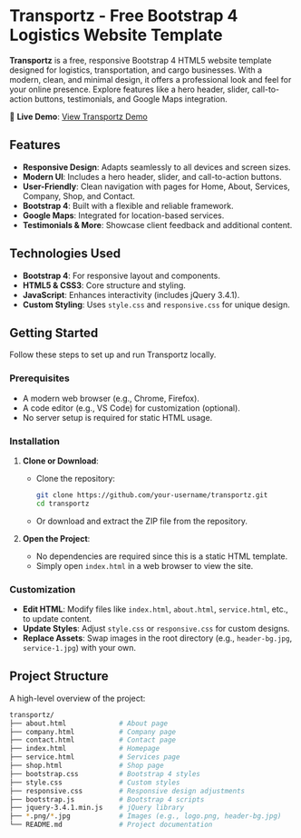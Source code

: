 # Transportz - Free Bootstrap 4 Logistics Website Template

**Transportz** is a free, responsive Bootstrap 4 HTML5 website template designed for logistics, transportation, and cargo businesses. With a modern, clean, and minimal design, it offers a professional look and feel for your online presence. Explore features like a hero header, slider, call-to-action buttons, testimonials, and Google Maps integration.

🔗 **Live Demo**: [View Transportz Demo](https://themewagon.com/themes/free-responsive-bootstrap-4-html5-logistics-website-template-transportz/)

## Features
- **Responsive Design**: Adapts seamlessly to all devices and screen sizes.
- **Modern UI**: Includes a hero header, slider, and call-to-action buttons.
- **User-Friendly**: Clean navigation with pages for Home, About, Services, Company, Shop, and Contact.
- **Bootstrap 4**: Built with a flexible and reliable framework.
- **Google Maps**: Integrated for location-based services.
- **Testimonials & More**: Showcase client feedback and additional content.

## Technologies Used
- **Bootstrap 4**: For responsive layout and components.
- **HTML5 & CSS3**: Core structure and styling.
- **JavaScript**: Enhances interactivity (includes jQuery 3.4.1).
- **Custom Styling**: Uses `style.css` and `responsive.css` for unique design.

## Getting Started

Follow these steps to set up and run Transportz locally.

### Prerequisites
- A modern web browser (e.g., Chrome, Firefox).
- A code editor (e.g., VS Code) for customization (optional).
- No server setup is required for static HTML usage.

### Installation
1. **Clone or Download**:
   - Clone the repository:
     ```bash
     git clone https://github.com/your-username/transportz.git
     cd transportz
     ```
   - Or download and extract the ZIP file from the repository.

2. **Open the Project**:
   - No dependencies are required since this is a static HTML template.
   - Simply open `index.html` in a web browser to view the site.

### Customization
- **Edit HTML**: Modify files like `index.html`, `about.html`, `service.html`, etc., to update content.
- **Update Styles**: Adjust `style.css` or `responsive.css` for custom designs.
- **Replace Assets**: Swap images in the root directory (e.g., `header-bg.jpg`, `service-1.jpg`) with your own.

## Project Structure

A high-level overview of the project:

```bash
transportz/
├── about.html             # About page
├── company.html           # Company page
├── contact.html           # Contact page
├── index.html             # Homepage
├── service.html           # Services page
├── shop.html              # Shop page
├── bootstrap.css          # Bootstrap 4 styles
├── style.css              # Custom styles
├── responsive.css         # Responsive design adjustments
├── bootstrap.js           # Bootstrap 4 scripts
├── jquery-3.4.1.min.js    # jQuery library
├── *.png/*.jpg            # Images (e.g., logo.png, header-bg.jpg)
└── README.md              # Project documentation
